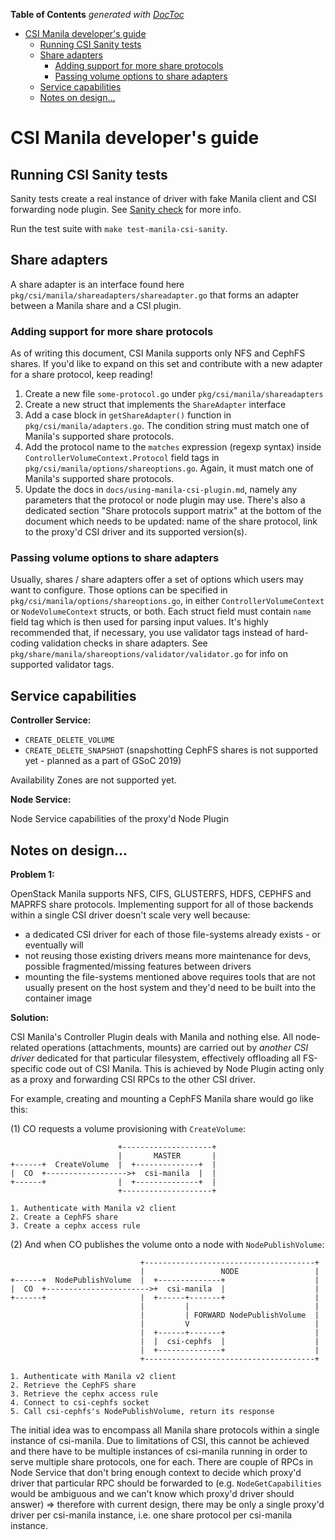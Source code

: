 <!-- START doctoc generated TOC please keep comment here to allow auto update -->
<!-- DON'T EDIT THIS SECTION, INSTEAD RE-RUN doctoc TO UPDATE -->
**Table of Contents**  *generated with [DocToc](https://github.com/thlorenz/doctoc)*

- [CSI Manila developer's guide](#csi-manila-developers-guide)
  - [Running CSI Sanity tests](#running-csi-sanity-tests)
  - [Share adapters](#share-adapters)
    - [Adding support for more share protocols](#adding-support-for-more-share-protocols)
    - [Passing volume options to share adapters](#passing-volume-options-to-share-adapters)
  - [Service capabilities](#service-capabilities)
  - [Notes on design...](#notes-on-design)

<!-- END doctoc generated TOC please keep comment here to allow auto update -->

# CSI Manila developer's guide

## Running CSI Sanity tests

Sanity tests create a real instance of driver with fake Manila client and CSI forwarding node plugin.
See [Sanity check](https://github.com/kubernetes-csi/csi-test/tree/master/pkg/sanity) for more info.

Run the test suite with `make test-manila-csi-sanity`.

## Share adapters

A share adapter is an interface found here `pkg/csi/manila/shareadapters/shareadapter.go` that forms an adapter between a Manila share and a CSI plugin.

### Adding support for more share protocols

As of writing this document, CSI Manila supports only NFS and CephFS shares. If you'd like to expand on this set and contribute with a new adapter for a share protocol, keep reading!

1. Create a new file `some-protocol.go` under `pkg/csi/manila/shareadapters`
2. Create a new struct that implements the `ShareAdapter` interface
3. Add a case block in `getShareAdapter()` function in `pkg/csi/manila/adapters.go`. The condition string must match one of Manila's supported share protocols.
4. Add the protocol name to the `matches` expression (regexp syntax) inside `ControllerVolumeContext.Protocol` field tags in `pkg/csi/manila/options/shareoptions.go`. Again, it must match one of Manila's supported share protocols.
5. Update the docs in `docs/using-manila-csi-plugin.md`, namely any parameters that the protocol or node plugin may use. There's also a dedicated section "Share protocols support matrix" at the bottom of the document which needs to be updated: name of the share protocol, link to the proxy'd CSI driver and its supported version(s).

### Passing volume options to share adapters

Usually, shares / share adapters offer a set of options which users may want to configure. Those options can be specified in `pkg/csi/manila/options/shareoptions.go`, in either `ControllerVolumeContext` or `NodeVolumeContext` structs, or both. Each struct field must contain `name` field tag which is then used for parsing input values. It's highly recommended that, if necessary, you use validator tags instead of hard-coding validation checks in share adapters. See `pkg/share/manila/shareoptions/validator/validator.go` for info on supported validator tags.

## Service capabilities

**Controller Service:**
* `CREATE_DELETE_VOLUME`
* `CREATE_DELETE_SNAPSHOT` (snapshotting CephFS shares is not supported yet - planned as a part of GSoC 2019)

Availability Zones are not supported yet.

**Node Service:**

Node Service capabilities of the proxy'd Node Plugin

## Notes on design...

**Problem 1:**

OpenStack Manila supports NFS, CIFS, GLUSTERFS, HDFS, CEPHFS and MAPRFS share protocols. Implementing support for all of those backends within a single CSI driver doesn't scale very well because:
* a dedicated CSI driver for each of those file-systems already exists - or eventually will
* not reusing those existing drivers means more maintenance for devs, possible fragmented/missing features between drivers
* mounting the file-systems mentioned above requires tools that are not usually present on the host system and they'd need to be built into the container image

**Solution:**

CSI Manila's Controller Plugin deals with Manila and nothing else. All node-related operations (attachments, mounts) are carried out by *another CSI driver* dedicated for that particular filesystem, effectively offloading all FS-specific code out of CSI Manila. This is achieved by Node Plugin acting only as a proxy and forwarding CSI RPCs to the other CSI driver.

For example, creating and mounting a CephFS Manila share would go like this:

(1) CO requests a volume provisioning with `CreateVolume`:

```
                        +--------------------+
                        |       MASTER       |
+------+  CreateVolume  |  +--------------+  |
|  CO  +------------------>+  csi-manila  |  |
+------+                |  +--------------+  |
                        +--------------------+

1. Authenticate with Manila v2 client
2. Create a CephFS share
3. Create a cephx access rule
```

(2) And when CO publishes the volume onto a node with `NodePublishVolume`:
```
                             +--------------------------------------+
                             |                 NODE                 |
+------+  NodePublishVolume  |  +--------------+                    |
|  CO  +----------------------->+  csi-manila  |                    |
+------+                     |  +------+-------+                    |
                             |         |                            |
                             |         | FORWARD NodePublishVolume  |
                             |         V                            |
                             |  +------+-------+                    |
                             |  |  csi-cephfs  |                    |
                             |  +--------------+                    |
                             +--------------------------------------+

1. Authenticate with Manila v2 client
2. Retrieve the CephFS share
3. Retrieve the cephx access rule
4. Connect to csi-cephfs socket
5. Call csi-cephfs's NodePublishVolume, return its response
```

The initial idea was to encompass all Manila share protocols within a single instance of csi-manila. Due to limitations of CSI, this cannot be achieved and there have to be multiple instances of csi-manila running in order to serve multiple share protocols, one for each. There are couple of RPCs in Node Service that don't bring enough context to decide which proxy'd driver that particular RPC should be forwarded to (e.g. `NodeGetCapabilities` would be ambiguous and we can't know which proxy'd driver should answer) => therefore with current design, there may be only a single proxy'd driver per csi-manila instance, i.e. one share protocol per csi-manila instance.

